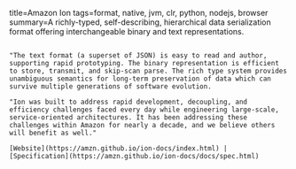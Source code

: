 title=Amazon Ion
tags=format, native, jvm, clr, python, nodejs, browser
summary=A richly-typed, self-describing, hierarchical data serialization format offering interchangeable binary and text representations.
~~~~~~

"The text format (a superset of JSON) is easy to read and author, supporting rapid prototyping. The binary representation is efficient to store, transmit, and skip-scan parse. The rich type system provides unambiguous semantics for long-term preservation of data which can survive multiple generations of software evolution.

"Ion was built to address rapid development, decoupling, and efficiency challenges faced every day while engineering large-scale, service-oriented architectures. It has been addressing these challenges within Amazon for nearly a decade, and we believe others will benefit as well."

[Website](https://amzn.github.io/ion-docs/index.html) | [Specification](https://amzn.github.io/ion-docs/docs/spec.html)
